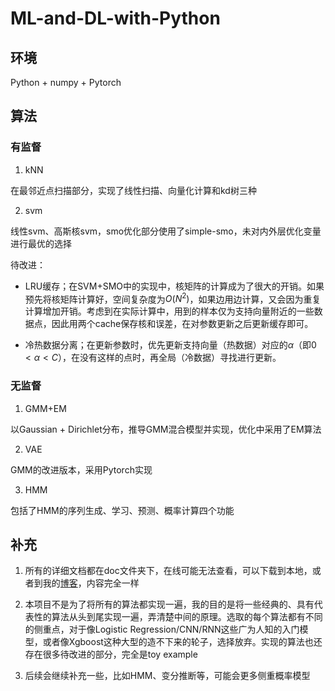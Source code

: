 # ML-and-DL-with-Python

## 环境

Python + numpy + Pytorch

## 算法

### 有监督

1. kNN

在最邻近点扫描部分，实现了线性扫描、向量化计算和kd树三种

2. svm

线性svm、高斯核svm，smo优化部分使用了simple-smo，未对内外层优化变量进行最优的选择

待改进：
+ LRU缓存；在SVM+SMO中的实现中，核矩阵的计算成为了很大的开销。如果预先将核矩阵计算好，空间复杂度为$O(N^2)$，如果边用边计算，又会因为重复计算增加开销。考虑到在实际计算中，用到的样本仅为支持向量附近的一些数据点，因此用两个cache保存核和误差，在对参数更新之后更新缓存即可。

+ 冷热数据分离；在更新参数时，优先更新支持向量（热数据）对应的$\alpha$（即$0<\alpha<C$），在没有这样的点时，再全局（冷数据）寻找进行更新。

### 无监督

1. GMM+EM

以Gaussian + Dirichlet分布，推导GMM混合模型并实现，优化中采用了EM算法

2. VAE

GMM的改进版本，采用Pytorch实现

3. HMM

包括了HMM的序列生成、学习、预测、概率计算四个功能

## 补充

1. 所有的详细文档都在doc文件夹下，在线可能无法查看，可以下载到本地，或者到我的[博客](https://www.cnblogs.com/vinnson/category/1800670.html)，内容完全一样

2. 本项目不是为了将所有的算法都实现一遍，我的目的是将一些经典的、具有代表性的算法从头到尾实现一遍，弄清楚中间的原理。选取的每个算法都有不同的侧重点，对于像Logistic Regression/CNN/RNN这些广为人知的入门模型，或者像Xgboost这种大型的造不下来的轮子，选择放弃。实现的算法也还存在很多待改进的部分，完全是toy example

3. 后续会继续补充一些，比如HMM、变分推断等，可能会更多侧重概率模型


